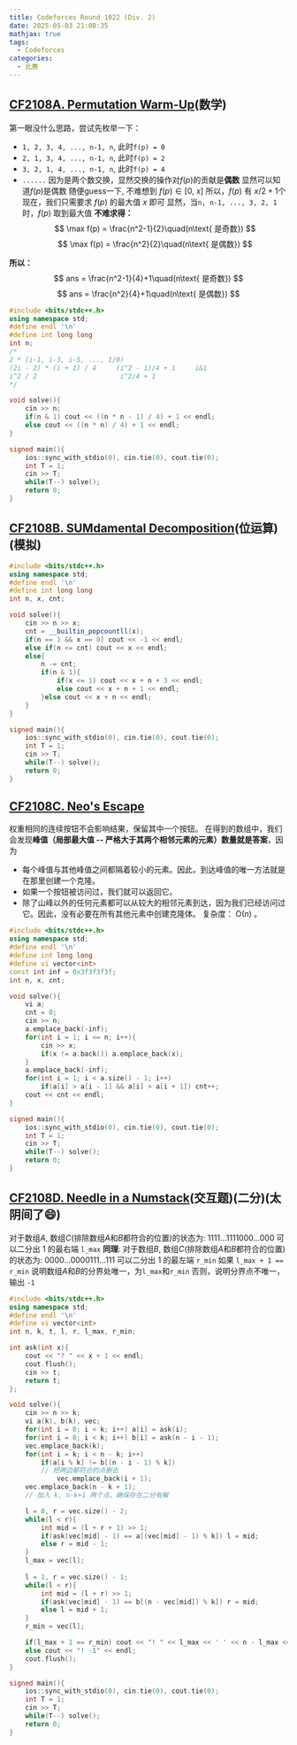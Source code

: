 ```yaml
---
title: Codeforces Round 1022 (Div. 2)
date: 2025-05-03 21:08:35
mathjax: true
tags:
  - Codeforces
categories:
  - 比赛
---
```


## [CF2108A. Permutation Warm-Up](https://codeforces.com/contest/2108/problem/A)(数学)
第一眼没什么思路，尝试先枚举一下：
- `1, 2, 3, 4, ..., n-1, n`, 此时`f(p) = 0`
- `2, 1, 3, 4, ..., n-1, n`, 此时`f(p) = 2`
- `3, 2, 1, 4, ..., n-1, n`, 此时`f(p) = 4`
- `......`
因为是两个数交换，显然交换的操作对$f(p)$的贡献是**偶数**
显然可以知道$f(p)$是偶数
随便guess一下, 不难想到 $f(p) \in [0, \ x]$
所以，$f(p)$ 有 $x / 2 + 1$个
现在，我们只需要求 $f(p)$ 的最大值 $x$ 即可
显然，当`n, n-1, ..., 3, 2, 1`时，$f(p)$ 取到最大值
**不难求得：**
$$
\max f(p) = \frac{n^2-1}{2}\quad(n\text{ 是奇数})
$$
$$
\max f(p) = \frac{n^2}{2}\quad(n\text{ 是偶数})
$$

**所以：**
$$
ans = \frac{n^2-1}{4}+1\quad(n\text{ 是奇数})
$$
$$
ans = \frac{n^2}{4}+1\quad(n\text{ 是偶数})
$$

```cpp
#include <bits/stdc++.h>
using namespace std;
#define endl '\n'
#define int long long
int n;
/*
2 * (i-1, i-3, i-5, ..., 1/0)
(2i - 2) * (i + 1) / 4     (i^2 - 1)/4 + 1     i&1
i^2 / 2                     i^2/4 + 1         
*/

void solve(){
    cin >> n;
    if(n & 1) cout << ((n * n - 1) / 4) + 1 << endl;
    else cout << ((n * n) / 4) + 1 << endl;
}

signed main(){
    ios::sync_with_stdio(0), cin.tie(0), cout.tie(0);
    int T = 1;
    cin >> T;
    while(T--) solve();
    return 0;
}
```

## [CF2108B. SUMdamental Decomposition](https://codeforces.com/contest/2108/problem/B)(位运算)(模拟)
```cpp
#include <bits/stdc++.h>
using namespace std;
#define endl '\n'
#define int long long
int n, x, cnt;

void solve(){
    cin >> n >> x;
    cnt = __builtin_popcountll(x);
    if(n == 1 && x == 0) cout << -1 << endl;
    else if(n <= cnt) cout << x << endl;
    else{
        n -= cnt;
        if(n & 1){
            if(x <= 1) cout << x + n + 3 << endl;
            else cout << x + n + 1 << endl;
        }else cout << x + n << endl;
    }
}

signed main(){
    ios::sync_with_stdio(0), cin.tie(0), cout.tie(0);
    int T = 1;
    cin >> T;
    while(T--) solve();
    return 0;
}
```
## [CF2108C. Neo's Escape](https://codeforces.com/contest/2108/problem/C)
权重相同的连续按钮不会影响结果，保留其中一个按钮。
在得到的数组中，我们会发现**峰值（局部最大值 -- 严格大于其两个相邻元素的元素）数量就是答案**，因为
- 每个峰值与其他峰值之间都隔着较小的元素。因此，到达峰值的唯一方法就是在那里创建一个克隆。
- 如果一个按钮被访问过，我们就可以返回它。
- 除了山峰以外的任何元素都可以从较大的相邻元素到达，因为我们已经访问过它。因此，没有必要在所有其他元素中创建克隆体。
复杂度： $\text{O}(n)$ 。
```cpp
#include <bits/stdc++.h>
using namespace std;
#define endl '\n'
#define int long long
#define vi vector<int>
const int inf = 0x3f3f3f3f;
int n, x, cnt;

void solve(){
    vi a;
    cnt = 0;
    cin >> n;
    a.emplace_back(-inf);
    for(int i = 1; i <= n; i++){
        cin >> x;
        if(x != a.back()) a.emplace_back(x);
    }
    a.emplace_back(-inf);
    for(int i = 1; i < a.size() - 1; i++)
        if(a[i] > a[i - 1] && a[i] > a[i + 1]) cnt++;
    cout << cnt << endl;
}

signed main(){
    ios::sync_with_stdio(0), cin.tie(0), cout.tie(0);
    int T = 1;
    cin >> T;
    while(T--) solve();
    return 0;
}
```
## [CF2108D. Needle in a Numstack](https://codeforces.com/contest/2108/problem/D)(交互题)(二分)(太阴间了😄)
对于数组$A$, 数组$C$(排除数组$A$和$B$都符合的位置)的状态为: 1111...1111000...000
可以二分出 1 的最右端 `l_max`
**同理**: 对于数组$B$, 数组$C$(排除数组$A$和$B$都符合的位置)的状态为: 0000...0000111...111
可以二分出 1 的最左端 `r_min`
如果 `l_max + 1 == r_min` 说明数组$A$和$B$的分界处唯一，为`l_max`和`r_min`
否则，说明分界点不唯一，输出 `-1`
```cpp
#include <bits/stdc++.h>
using namespace std;
#define endl '\n'
#define vi vector<int>
int n, k, t, l, r, l_max, r_min;

int ask(int x){
    cout << "? " << x + 1 << endl;
    cout.flush();
    cin >> t;
    return t;
};

void solve(){
    cin >> n >> k;
    vi a(k), b(k), vec;
    for(int i = 0; i < k; i++) a[i] = ask(i);
    for(int i = 0; i < k; i++) b[i] = ask(n - i - 1);
    vec.emplace_back(k);
    for(int i = k; i < n - k; i++)
        if(a[i % k] != b[(n - i - 1) % k])
        // 把两边都符合的点删去
            vec.emplace_back(i + 1);
    vec.emplace_back(n - k + 1);
    // 加入 k, n-k+1 两个点，确保存在二分有解

    l = 0, r = vec.size() - 2;
    while(l < r){
        int mid = (l + r + 1) >> 1;
        if(ask(vec[mid] - 1) == a[(vec[mid] - 1) % k]) l = mid;
        else r = mid - 1;
    }
    l_max = vec[l];
    
    l = 1, r = vec.size() - 1;
    while(l < r){
        int mid = (l + r) >> 1;
        if(ask(vec[mid] - 1) == b[(n - vec[mid]) % k]) r = mid;
        else l = mid + 1;
    }
    r_min = vec[l];

    if(l_max + 1 == r_min) cout << "! " << l_max << ' ' << n - l_max << endl;
    else cout << "! -1" << endl;
    cout.flush();
}

signed main(){
    ios::sync_with_stdio(0), cin.tie(0), cout.tie(0);
    int T = 1;
    cin >> T;
    while(T--) solve();
    return 0;
}
```